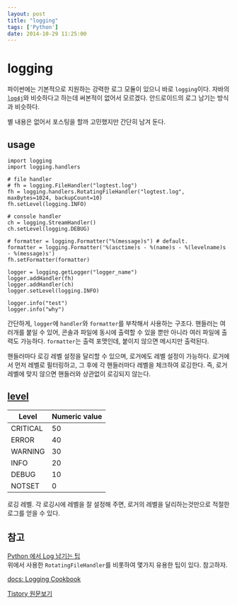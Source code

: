 ```yaml
---
layout: post
title: "logging"
tags: ['Python']
date: 2014-10-29 11:25:00
---
```

# logging

파이썬에는 기본적으로 지원하는 강력한 로그 모듈이 있으니 바로 `logging`이다. 자바의 [`log4j`](http://ko.wikipedia.org/wiki/Log4j)와 비슷하다고 하는데 써본적이 없어서 모르겠다. 안드로이드의 로그 남기는 방식과 비슷하다.

별 내용은 없어서 포스팅을 할까 고민했지만 간단히 남겨 둔다.

## usage
    
    
    import logging
    import logging.handlers
    
    # file handler
    # fh = logging.FileHandler("logtest.log")
    fh = logging.handlers.RotatingFileHandler("logtest.log", maxBytes=1024, backupCount=10)
    fh.setLevel(logging.INFO)
    
    # console handler
    ch = logging.StreamHandler()
    ch.setLevel(logging.DEBUG)
    
    # formatter = logging.Formatter("%(message)s") # default.
    formatter = logging.Formatter('%(asctime)s - %(name)s - %(levelname)s - %(message)s')
    fh.setFormatter(formatter)
    
    logger = logging.getLogger("logger_name")
    logger.addHandler(fh)
    logger.addHandler(ch)
    logger.setLevel(logging.INFO)
    
    logger.info("test")
    logger.info("why")
    

간단하게, `logger`에 `handler`와 `formatter`를 부착해서 사용하는 구조다. 핸들러는 여러개를 붙일 수 있어, 콘솔과 파일에 동시에 출력할 수 있을 뿐만 아니라 여러 파일에 출력도 가능하다. `formatter`는 출력 포맷인데, 붙이지 않으면 메시지만 출력된다.

핸들러마다 로깅 레벨 설정을 달리할 수 있으며, 로거에도 레벨 설정이 가능하다. 로거에서 먼저 레벨로 필터링하고, 그 후에 각 핸들러마다 레벨을 체크하여 로깅한다. 즉, 로거 레벨에 맞지 않으면 핸들러와 상관없이 로깅되지 않는다.

## [level](https://docs.python.org/2/howto/logging.html#logging-levels)

Level | Numeric value  
---|---  
CRITICAL | 50  
ERROR | 40  
WARNING | 30  
INFO | 20  
DEBUG | 10  
NOTSET | 0  
  
로깅 레벨. 각 로깅시에 레벨을 잘 설정해 주면, 로거의 레벨을 달리하는것만으로 적절한 로그를 얻을 수 있다.

## 참고

[Python 에서 Log 남기는 팁](http://devgrapher.com/?p=202)  
위에서 사용한 `RotatingFileHandler`를 비롯하여 몇가지 유용한 팁이 있다. 참고하자.

[docs: Logging Cookbook](https://docs.python.org/2/howto/logging-cookbook.html)


[Tistory 원문보기](http://khanrc.tistory.com/62)
